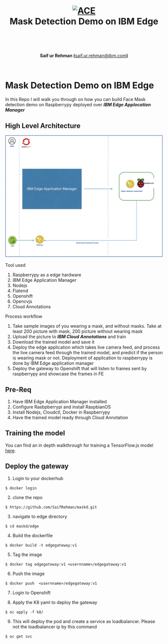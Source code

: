 <h1 align="center">
  <br>
  <a href="https://github.com/SaifRehman/maskd.git"><img src="https://1.cms.s81c.com/sites/default/files/2020-04/edgeapplication600x340.jpg.jpeg" alt="ACE"></a>
  <br>
      Mask Detection Demo on IBM Edge
  <br>
  <br>
</h1>

<p align="center" style="margin-top: 50px; font-weight: bold;"><b>Saif ur Rehman</b> (<a href="mailto:saif.ur.rehman@ibm.com" style="font-weight: normal">saif.ur.rehman@ibm.com</a>)</p>
<div style="page-break-after: always; break-after: page;"></div>
<br>

# Mask Detection Demo on IBM Edge

In this Repo I will walk you through on how you can build Face Mask detection demo on Raspberrypy deployed over ***IBM Edge Applocation Manager***

## High Level Architecture 

![1](images/1.png)

Tool used 

1. Raspberrypy as a edge hardware
2. IBM Edge Application Manager
3. Nodejs
4. Flatend
5. Openshift
6. Opencvjs
7. Cloud Annotations

Process workflow

1. Take sample images of you wearing a mask, and without masks. Take at least 200 picture with mask, 200 picture without wearing mask
2. Upload the picture to ***IBM Cloud Annotations*** and train 
3. Download the trained model and save it 
4. Deploy the edge application which takes live camera feed, and process the live camera feed through the trained model, and predict if the person is wearing mask or not. Deployment of application to raspberrypy is done by IBM Edge application manager
5. Deploy the gateway to Openshift that will listen to frames sent by raspberrypy and showcase the frames in FE

## Pre-Req

1. Have IBM Edge Application Manager installed 
2. Configure Rasbpberrypi and install RaspbianOS
3. Install Nodejs, Cloudctl, Docker in Raspberrypy
4. Have the trained model ready through Cloud Annotation 

## Training the model 

You can find an in depth walkthrough for training a TensorFlow.js model [here](https://github.com/cloud-annotations/training/).

## Deploy the gateway 

1. Login to your dockerhub

```
$ docker login
```

2. clone the repo 

```
$ https://github.com/SaifRehman/maskd.git
```
3. navigate to edge directory 

```
$ cd maskd/edge
```

4. Build the dockerfile

```
$ docker build -t edgegateway:v1
```

5. Tag the image 

```
$ docker tag edgegateway:v1 <usernname>/edgegateway:v1
```

6. Push the image

```
$ docker push  <usernname>/edgegateway:v1
```

7. Login to Openshift

8. Apply the K8 yaml to deploy the gateway

```
$ oc apply -f k8/
```

9. This will deploy the pod and create a service as loadbalancer. Please not the loadbalancer ip by this command 

```
$ oc get svc
```
